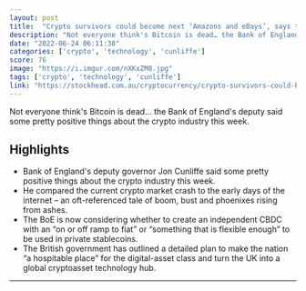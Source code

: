 ```yaml
---
layout: post
title:  "Crypto survivors could become next ‘Amazons and eBays’, says top banker"
description: "Not everyone think's Bitcoin is dead… the Bank of England's deputy said some pretty positive things about the crypto industry this week."
date: "2022-06-24 06:11:38"
categories: ['crypto', 'technology', 'cunliffe']
score: 76
image: "https://i.imgur.com/nXKxZM8.jpg"
tags: ['crypto', 'technology', 'cunliffe']
link: "https://stockhead.com.au/cryptocurrency/crypto-survivors-could-become-the-next-amazons-and-ebays-bank-of-england-talks-up-crypto/"
---
```


Not everyone think's Bitcoin is dead… the Bank of England's deputy said some pretty positive things about the crypto industry this week.

## Highlights

- Bank of England's deputy governor Jon Cunliffe said some pretty positive things about the crypto industry this week.
- He compared the current crypto market crash to the early days of the internet – an oft-referenced tale of boom, bust and phoenixes rising from ashes.
- The BoE is now considering whether to create an independent CBDC with an “on or off ramp to fiat” or “something that is flexible enough” to be used in private stablecoins.
- The British government has outlined a detailed plan to make the nation “a hospitable place” for the digital-asset class and turn the UK into a global cryptoasset technology hub.

---
